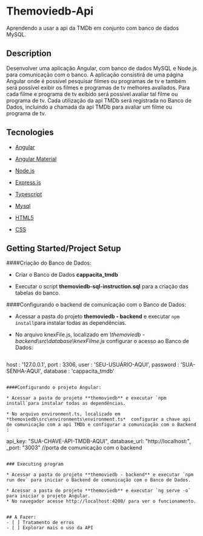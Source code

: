  # Themoviedb-Api

Aprendendo a usar a api da TMDb em conjunto com banco de dados MySQL.


## Description

Desenvolver uma aplicação Angular, com banco de dados MySQL e Node.js para comunicação com o banco. A aplicação consistirá de uma página Angular onde é possível pesquisar filmes ou programas de tv e também será possível exibir os filmes e programas de tv melhores avaliados.
Para cada filme e programa de tv exibido será possível avaliar tal filme ou programa de tv.
Cada utilização da api TMDb será registrada no Banco de Dados, incluindo a chamada da api TMDb para avaliar um filme ou programa de tv.

 

## Tecnologies

- [Angular](https://angular.io/) 

- [Angular Material](https://material.angular.io/) 

- [Node.js](https://nodejs.org/) 

- [Express.js](https://expressjs.com/pt-br/)

- [Typescript](https://www.typescriptlang.org/)

- [Mysql](https://www.mysql.com/)

- [HTML5](https://developer.mozilla.org/pt-BR/docs/Web/Guide/HTML/HTML5)

- [CSS](https://developer.mozilla.org/pt-BR/docs/Web/CSS)



## Getting Started/Project Setup

####Criação do Banco de Dados:

* Criar o Banco de Dados **cappacita_tmdb**

* Executar o script **themoviedb-sql-instruction.sql** para a criação das tabelas do banco.

####Configurando o backend de comunicação com o Banco de Dados:

* Acessar a pasta do projeto **themoviedb - backend** e executar `npm install`para instalar todas as dependências.

* No arquivo knexFile.js, localizado em *\themoviedb - backend\src\database\knexFilme.js*  configurar o acesso ao Banco de Dados:
  ```
host : '127.0.0.1',
port : 3306,
user : 'SEU-USUÁRIO-AQUI',
password : 'SUA-SENHA-AQUI',
database : 'cappacita_tmdb'
  ```

####Configurando o projeto Angular:

* Acessar a pasta do projeto **themoviedb** e executar `npm install`para instalar todas as dependências.

* No arquivo environment.ts, localizado em *themoviedb\src\environments\environment.ts*  configurar a chave api de comunicação com a api TMDb e configurar a comunicação com o Backend :

  ```
  api_key: "SUA-CHAVE-API-TMDB-AQUI",
database_url: "http://localhost:",
_port: "3003" //porta de comunicação com o backend
  ```

### Executing program

* Acessar a pasta do projeto **themoviedb - backend** e executar `npm run dev` para iniciar o Backend de comunicação com o Banco de Dados.

* Acessar a pasta do projeto **themoviedb** e executar `ng serve -o` para iniciar o projeto Angular.
* No navegador acesse http://localhost:4200/ para ver o funcionamento.


## A Fazer:
- [ ] Tratamento de erros
- [ ] Explorar mais o uso da API
